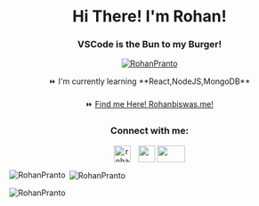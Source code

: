 <h1 align="center">Hi There! I'm Rohan!</h1>
<h3 align="center">VSCode is the Bun to my Burger!</h3>


<p align="center"> <a href="https://github.com/ryo-ma/github-profile-trophy"><img
            src="https://github-profile-trophy.vercel.app/?username=RohanPranto" alt="RohanPranto" /></a> </p>


<div align="center">
    ⏩ I'm currently learning **React,NodeJS,MongoDB** <br> <br>
    ⏩ <a align="center" href="https://www.rohanbiswas.me">Find me Here! Rohanbiswas.me!</a>
</div>

<h3 align="center">Connect with me:</h3>
<p align="center">
    <a style="padding-right: 10px;" href="https://www.linkedin.com/in/rohan-biswas-178848239/" target="blank"><img
            align="center"
            src="https://raw.githubusercontent.com/rahuldkjain/github-profile-readme-generator/master/src/images/icons/Social/linked-in-alt.svg"
            alt="rohan-biswas-178848239" height="30" width="30" /></a>
    <a href="https://www.instagram.com/rohan.css"><img align="center" height="30" width="30"
            src="https://upload.wikimedia.org/wikipedia/commons/e/e7/Instagram_logo_2016.svg" alt=""></a>
    <a href="https://www.facebook.com/r.biswasz/"><img align="center" height="30" width="50"
            src="https://1000logos.net/wp-content/uploads/2021/04/Facebook-logo.png" alt=""></a>
</p>

<!-- <h3 align="center">Languages that I know:</h3> -->


<p><img align="left" src="https://github-readme-stats.vercel.app/api/top-langs?username=RohanPranto&show_icons=true&locale=en&layout=compact" alt="RohanPranto" /></p>

<p>&nbsp;<img align="center" src="https://github-readme-stats.vercel.app/api?username=RohanPranto&show_icons=true&locale=en" alt="RohanPranto" /></p>

<p><img align="center" src="https://github-readme-streak-stats.herokuapp.com/?user=RohanPranto&" alt="RohanPranto" /></p>
